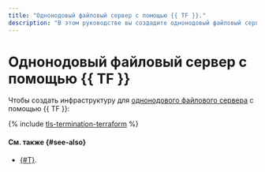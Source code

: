 ```yaml
---
title: "Однонодовый файловый сервер с помощью {{ TF }}."
description: "В этом руководстве вы создадите однонодовый файловый сервер NFS с помощью пакета программ Samba и сетевой инфраструктуры {{ vpc-full-name }}. Сервер разместится на виртуальной машине Ubuntu, а подключаться к нему можно будет с компьютеров на Linux, macOS и Windows."
---
```


# Однонодовый файловый сервер с помощью {{ TF }}

Чтобы создать инфраструктуру для [однонодового файлового сервера](index.md) c помощью {{ TF }}:

{% include [tls-termination-terraform](../../../_tutorials/archive/single-node-file-server-terraform.md) %}

#### См. также {#see-also}

* [{#T}](console.md).